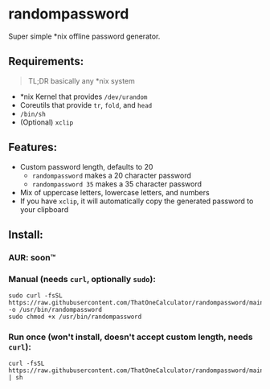 # randompassword
Super simple *nix offline password generator.

## Requirements:
> TL;DR basically any \*nix system
- \*nix Kernel that provides `/dev/urandom`
- Coreutils that provide `tr`, `fold`, and `head`
- `/bin/sh`
- (Optional) `xclip`

## Features:
- Custom password length, defaults to 20
  - `randompassword` makes a 20 character password
  - `randompassword 35` makes a 35 character password
- Mix of uppercase letters, lowercase letters, and numbers
- If you have `xclip`, it will automatically copy the generated password to your clipboard

## Install:
### AUR: soon:tm: 
<!-- ```
yay -S randompassword 
``` -->
### Manual (needs `curl`, optionally `sudo`):
```
sudo curl -fsSL https://raw.githubusercontent.com/ThatOneCalculator/randompassword/main/randompassword -o /usr/bin/randompassword
sudo chmod +x /usr/bin/randompassword
```
### Run once (won't install, doesn't accept custom length, needs `curl`):
```
curl -fsSL https://raw.githubusercontent.com/ThatOneCalculator/randompassword/main/randompassword | sh
```
